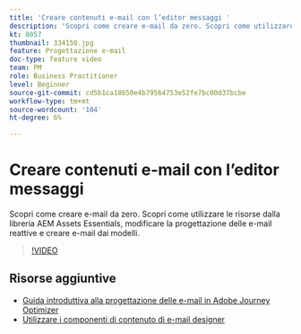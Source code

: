 ```yaml
---
title: 'Creare contenuti e-mail con l’editor messaggi '
description: 'Scopri come creare e-mail da zero. Scopri come utilizzare le risorse dalla libreria AEM Assets Essentials, modificare la progettazione delle e-mail reattive e creare e-mail dai modelli. '
kt: 8057
thumbnail: 334150.jpg
feature: Progettazione e-mail
doc-type: feature video
team: PM
role: Business Practitioner
level: Beginner
source-git-commit: cd5b1ca18650e4b79564753e52fe7bc00d37bcbe
workflow-type: tm+mt
source-wordcount: '104'
ht-degree: 6%

---
```



# Creare contenuti e-mail con l’editor messaggi

Scopri come creare e-mail da zero. Scopri come utilizzare le risorse dalla libreria AEM Assets Essentials, modificare la progettazione delle e-mail reattive e creare e-mail dai modelli.

>[!VIDEO](https://video.tv.adobe.com/v/334150?quality=12)

## Risorse aggiuntive

* [Guida introduttiva alla progettazione delle e-mail in Adobe Journey Optimizer](https://experienceleague.adobe.com/docs/journey-optimizer/using/create-messages/email-designer/design-emails.html)
* [Utilizzare i componenti di contenuto di e-mail designer](https://experienceleague.adobe.com/docs/journey-optimizer/using/create-messages/email-designer/design-emails.html)
